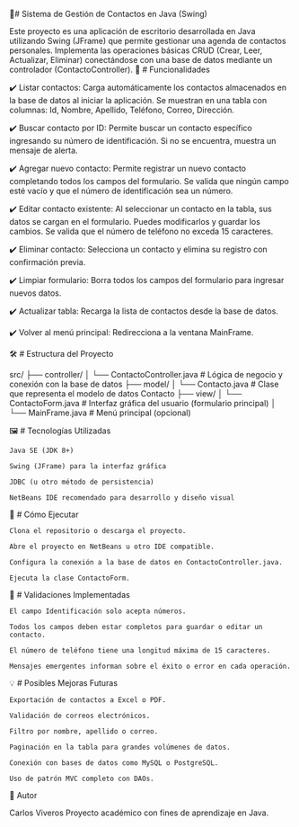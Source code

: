 📇# Sistema de Gestión de Contactos en Java (Swing)

Este proyecto es una aplicación de escritorio desarrollada en Java utilizando Swing (JFrame) que permite gestionar una agenda de contactos personales. Implementa las operaciones básicas CRUD (Crear, Leer, Actualizar, Eliminar) conectándose con una base de datos mediante un controlador (ContactoController).
🧩 # Funcionalidades

✔️ Listar contactos:
Carga automáticamente los contactos almacenados en la base de datos al iniciar la aplicación.
Se muestran en una tabla con columnas: Id, Nombre, Apellido, Teléfono, Correo, Dirección.

✔️ Buscar contacto por ID:
Permite buscar un contacto específico ingresando su número de identificación.
Si no se encuentra, muestra un mensaje de alerta.

✔️ Agregar nuevo contacto:
Permite registrar un nuevo contacto completando todos los campos del formulario.
Se valida que ningún campo esté vacío y que el número de identificación sea un número.

✔️ Editar contacto existente:
Al seleccionar un contacto en la tabla, sus datos se cargan en el formulario.
Puedes modificarlos y guardar los cambios. Se valida que el número de teléfono no exceda 15 caracteres.

✔️ Eliminar contacto:
Selecciona un contacto y elimina su registro con confirmación previa.

✔️ Limpiar formulario:
Borra todos los campos del formulario para ingresar nuevos datos.

✔️ Actualizar tabla:
Recarga la lista de contactos desde la base de datos.

✔️ Volver al menú principal:
Redirecciona a la ventana MainFrame.

🛠️ # Estructura del Proyecto

src/
├── controller/
│   └── ContactoController.java  # Lógica de negocio y conexión con la base de datos
├── model/
│   └── Contacto.java            # Clase que representa el modelo de datos Contacto
├── view/
│   └── ContactoForm.java        # Interfaz gráfica del usuario (formulario principal)
│   └── MainFrame.java           # Menú principal (opcional)

🖼️ # Tecnologías Utilizadas

    Java SE (JDK 8+)

    Swing (JFrame) para la interfaz gráfica

    JDBC (u otro método de persistencia)

    NetBeans IDE recomendado para desarrollo y diseño visual

🚀 # Cómo Ejecutar

    Clona el repositorio o descarga el proyecto.

    Abre el proyecto en NetBeans u otro IDE compatible.

    Configura la conexión a la base de datos en ContactoController.java.

    Ejecuta la clase ContactoForm.

🔐 # Validaciones Implementadas

    El campo Identificación solo acepta números.

    Todos los campos deben estar completos para guardar o editar un contacto.

    El número de teléfono tiene una longitud máxima de 15 caracteres.

    Mensajes emergentes informan sobre el éxito o error en cada operación.

💡 # Posibles Mejoras Futuras

    Exportación de contactos a Excel o PDF.

    Validación de correos electrónicos.

    Filtro por nombre, apellido o correo.

    Paginación en la tabla para grandes volúmenes de datos.

    Conexión con bases de datos como MySQL o PostgreSQL.

    Uso de patrón MVC completo con DAOs.
👤 Autor

Carlos Viveros
Proyecto académico con fines de aprendizaje en Java.
